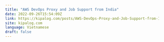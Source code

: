 ```yaml
---
title: "AWS DevOps Proxy and Job Support from India"
date: 2022-09-26T15:54:09Z
link: https://kipalog.com/posts/AWS-DevOps-Proxy-and-Job-Support-from-India?utm_medium=RSS&utm_source=news.12bit.vn
site: kipalog.com
language: Vietnamese
draft: false
---
```


